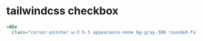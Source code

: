 # tailwindcss checkbox

```html
<div
  class="cursor-pointer w-3 h-3 appearance-none bg-gray-300 rounded-full ring-2 ring-offset-2 indeterminate:ring-gray-300 checked:ring-primary checked:bg-primary"></div>
```
